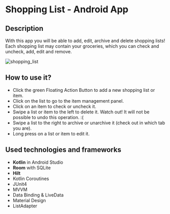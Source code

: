 # Shopping List - Android App
## Description
With this app you will be able to add, edit, archive and delete shopping lists! Each shopping list may contain your groceries, which you can check and uncheck, add, edit and remove.

![shopping_list](https://user-images.githubusercontent.com/59984158/120727596-3c17b280-c4db-11eb-9338-8bcc9b96abf3.gif)

## How to use it?
- Click the green Floating Action Button to add a new shopping list or item.
- Click on the list to go to the item management panel.
- Click on an item to check or uncheck it.
- Swipe a list or item to the left to delete it. Watch out! It will not be possible to undo this operation. :(
- Swipe a list to the right to archive or unarchive it (check out in which tab you are).
- Long press on a list or item to edit it.

## Used technologies and frameworks
- <b>Kotlin</b> in Android Studio
- <b>Room</b> with SQLite
- <b>Hilt</b>
- Kotlin Coroutines
- JUnit4
- MVVM
- Data Binding & LiveData
- Material Design
- ListAdapter
